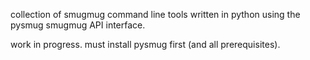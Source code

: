 collection of smugmug command line tools written in python using the pysmug smugmug API interface.

work in progress.
must install pysmug first (and all prerequisites).